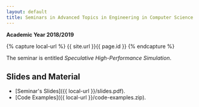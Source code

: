 ```yaml
---
layout: default
title: Seminars in Advanced Topics in Engineering in Computer Science
---
```

**Academic Year 2018/2019**    

{% capture local-url %}
{{ site.url }}{{ page.id }}
{% endcapture %}

The seminar is entitled *Speculative High-Performance Simulation*.


Slides and Material
-------------------

* [Seminar's Slides]({{ local-url }}/slides.pdf).
* [Code Examples]({{ local-url }}/code-examples.zip).

